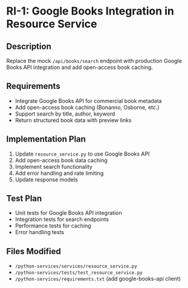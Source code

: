 # RI-1: Google Books Integration in Resource Service

## Description
Replace the mock `/api/books/search` endpoint with production Google Books API integration and add open-access book caching.

## Requirements
- Integrate Google Books API for commercial book metadata
- Add open-access book caching (Bonanno, Osborne, etc.)
- Support search by title, author, keyword
- Return structured book data with preview links

## Implementation Plan
1. Update `resource_service.py` to use Google Books API
2. Add open-access book data caching
3. Implement search functionality
4. Add error handling and rate limiting
5. Update response models

## Test Plan
- Unit tests for Google Books API integration
- Integration tests for search endpoints
- Performance tests for caching
- Error handling tests

## Files Modified
- `/python-services/services/resource_service.py`
- `/python-services/tests/test_resource_service.py`
- `/python-services/requirements.txt` (add google-books-api client)
